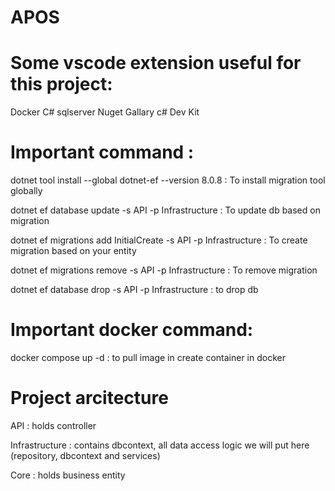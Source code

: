 # APOS

# Some vscode extension useful for this project:
Docker
C#
sqlserver
Nuget Gallary
c# Dev Kit


# Important command :

dotnet tool install --global dotnet-ef --version 8.0.8 : To install migration tool globally

dotnet ef database update -s API -p Infrastructure  : To update db based on migration

dotnet ef migrations add InitialCreate -s API -p Infrastructure : To create migration based on your entity

dotnet ef migrations remove -s API -p Infrastructure : To remove migration 

dotnet ef database drop -s API -p Infrastructure  : to drop db

# Important docker command:
docker compose up -d : to pull image in create container in docker



# Project arcitecture
API : holds controller

Infrastructure : contains dbcontext, all data access logic we will put here (repository, dbcontext and services)

Core : holds business entity

